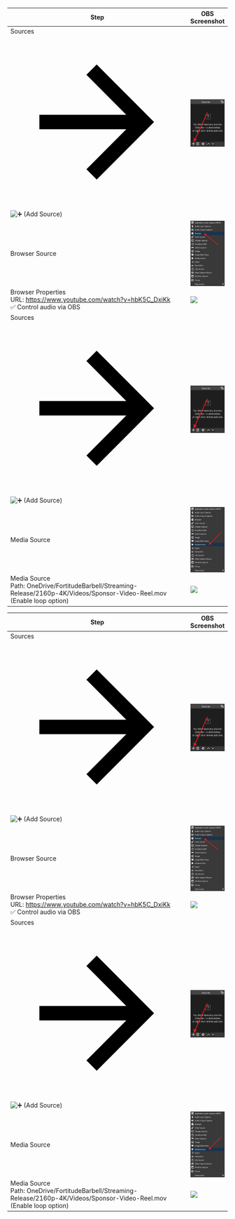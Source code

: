 
<table>
  <thead>
    <tr>
      <th style="width:500px">Step</th>
      <th style="text-align:center;">OBS Screenshot</th>
    </tr>
  </thead>
  <tbody>
    <tr>
    <td>
      Sources 
      <span class="twemoji">
      <svg xmlns="http://www.w3.org/2000/svg" viewBox="0 0 24 24"><path d="M4 11v2h12l-5.5 5.5 1.42 1.42L19.84 12l-7.92-7.92L10.5 5.5 16 11z"></path></svg></span>
      <img alt="➕" class="twemoji" src="https://cdn.jsdelivr.net/gh/jdecked/twemoji@15.1.0/assets/svg/2795.svg">
      (Add Source)
    </td>
      <td><img src="../artifacts/scenes/new-sources.png" style="display:block; margin:0 auto;"/></td>
    </tr>
    <tr>
      <td>Browser Source</td>
      <td><img src="../artifacts/scenes/sources-new-browser.png" style="display:block; margin:0 auto;"/></td>
    </tr>
    <tr>
      <td>Browser Properties
      <br>URL: <a href="https://www.youtube.com/watch?v=hbK5C_DxiKk" target="_blank">https://www.youtube.com/watch?v=hbK5C_DxiKk</a>
      <br>✅ Control audio via OBS 
      </td>
      <td><img src="../artifacts/scenes/youtube-source.png" style="display:block; margin:0 auto;"/></td>
    </tr>
    <tr>
    <td>
      Sources 
      <span class="twemoji">
      <svg xmlns="http://www.w3.org/2000/svg" viewBox="0 0 24 24"><path d="M4 11v2h12l-5.5 5.5 1.42 1.42L19.84 12l-7.92-7.92L10.5 5.5 16 11z"></path></svg></span>
      <img alt="➕" class="twemoji" src="https://cdn.jsdelivr.net/gh/jdecked/twemoji@15.1.0/assets/svg/2795.svg">
      (Add Source)
    </td>
      <td><img src="../artifacts/scenes/new-sources.png" style="display:block; margin:0 auto;"/></td>
    </tr>
    <tr>
      <td>Media Source</td>
      <td><img src="../artifacts/scenes/sources-new-media-source.png" style="display:block; margin:0 auto;"/></td>
    </tr>  
    <tr>
      <td>Media Source<br>Path: OneDrive/FortitudeBarbell/Streaming-Release/2160p-4K/Videos/Sponsor-Video-Reel.mov<br>(Enable loop option)</td>
      <td><img src="../artifacts/scenes/sponsors-media.png" style="display:block; margin:0 auto;"/></td>
    </tr>
  </tbody>
</table>

<table>
  <thead>
    <tr>
      <th style="width:500px">Step</th>
      <th style="text-align:center;">OBS Screenshot</th>
    </tr>
  </thead>
  <tbody>
    <tr>
    <td>
      Sources 
      <span class="twemoji">
      <svg xmlns="http://www.w3.org/2000/svg" viewBox="0 0 24 24"><path d="M4 11v2h12l-5.5 5.5 1.42 1.42L19.84 12l-7.92-7.92L10.5 5.5 16 11z"></path></svg></span>
      <img alt="➕" class="twemoji" src="https://cdn.jsdelivr.net/gh/jdecked/twemoji@15.1.0/assets/svg/2795.svg">
      (Add Source)
    </td>
      <td><img src="../artifacts/scenes/new-sources.png" style="display:block; margin:0 auto;"/></td>
    </tr>
    <tr>
      <td>Browser Source</td>
      <td><img src="../artifacts/scenes/sources-new-browser.png" style="display:block; margin:0 auto;"/></td>
    </tr>
    <tr>
      <td>Browser Properties
      <br>URL: <a href="https://www.youtube.com/watch?v=hbK5C_DxiKk" target="_blank">https://www.youtube.com/watch?v=hbK5C_DxiKk</a>
      <br>✅ Control audio via OBS 
      </td>
      <td><img src="../artifacts/scenes/youtube-source.png" style="display:block; margin:0 auto;"/></td>
    </tr>
    <tr>
    <td>
      Sources 
      <span class="twemoji">
      <svg xmlns="http://www.w3.org/2000/svg" viewBox="0 0 24 24"><path d="M4 11v2h12l-5.5 5.5 1.42 1.42L19.84 12l-7.92-7.92L10.5 5.5 16 11z"></path></svg></span>
      <img alt="➕" class="twemoji" src="https://cdn.jsdelivr.net/gh/jdecked/twemoji@15.1.0/assets/svg/2795.svg">
      (Add Source)
    </td>
      <td><img src="../artifacts/scenes/new-sources.png" style="display:block; margin:0 auto;"/></td>
    </tr>
    <tr>
      <td>Media Source</td>
      <td><img src="../artifacts/scenes/sources-new-media-source.png" style="display:block; margin:0 auto;"/></td>
    </tr>  
    <tr>
      <td>Media Source<br>Path: OneDrive/FortitudeBarbell/Streaming-Release/2160p-4K/Videos/Sponsor-Video-Reel.mov<br>(Enable loop option)</td>
      <td><img src="../artifacts/scenes/sponsors-media.png" style="display:block; margin:0 auto;"/></td>
    </tr>
  </tbody>
</table>
